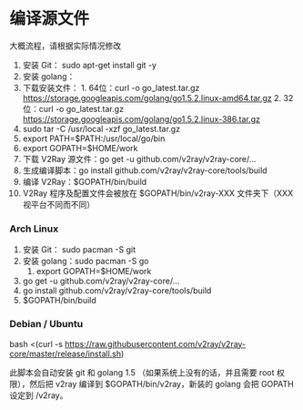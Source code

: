 # 编译源文件

大概流程，请根据实际情况修改

1. 安装 Git： sudo apt-get install git -y
2. 安装 golang：
  1. 下载安装文件：
    1. 64位：curl -o go_latest.tar.gz https://storage.googleapis.com/golang/go1.5.2.linux-amd64.tar.gz
    2. 32位：curl -o go_latest.tar.gz https://storage.googleapis.com/golang/go1.5.2.linux-386.tar.gz
  2. sudo tar -C /usr/local -xzf go_latest.tar.gz
  3. export PATH=$PATH:/usr/local/go/bin
  4. export GOPATH=$HOME/work
3. 下载 V2Ray 源文件：go get -u github.com/v2ray/v2ray-core/...
4. 生成编译脚本：go install github.com/v2ray/v2ray-core/tools/build
5. 编译 V2Ray：$GOPATH/bin/build
6. V2Ray 程序及配置文件会被放在 $GOPATH/bin/v2ray-XXX 文件夹下（XXX 视平台不同而不同）

### Arch Linux
1. 安装 Git： sudo pacman -S git
2. 安装 golang：sudo pacman -S go
   1. export GOPATH=$HOME/work
3. go get -u github.com/v2ray/v2ray-core/...
4. go install github.com/v2ray/v2ray-core/tools/build
5. $GOPATH/bin/build

### Debian / Ubuntu
bash <(curl -s https://raw.githubusercontent.com/v2ray/v2ray-core/master/release/install.sh)

此脚本会自动安装 git 和 golang 1.5 （如果系统上没有的话，并且需要 root 权限），然后把 v2ray 编译到 $GOPATH/bin/v2ray，新装的 golang 会把 GOPATH 设定到 /v2ray。
